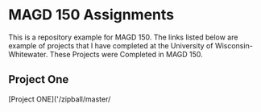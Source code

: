 # MAGD 150 Assignments  
This is a repository example for MAGD 150. 
The links listed below are example of projects that I have completed at the University of Wisconsin- Whitewater. These Projects were Completed in MAGD 150.
## Project One
[Project ONE]('/zipball/master/


